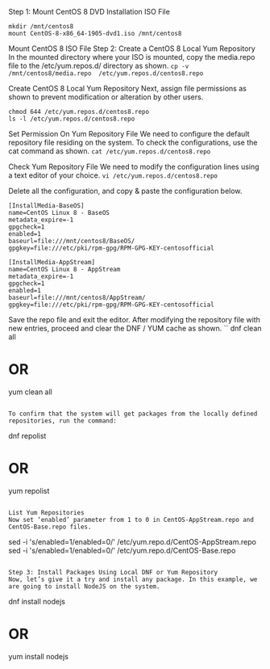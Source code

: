 Step 1: Mount CentOS 8 DVD Installation ISO File
```
mkdir /mnt/centos8
mount CentOS-8-x86_64-1905-dvd1.iso /mnt/centos8
```

Mount CentOS 8 ISO File
Step 2: Create a CentOS 8 Local Yum Repository
In the mounted directory where your ISO is mounted, copy the media.repo file to the /etc/yum.repos.d/ directory as shown.
```cp -v /mnt/centos8/media.repo  /etc/yum.repos.d/centos8.repo```

Create CentOS 8 Local Yum Repository
Next, assign file permissions as shown to prevent modification or alteration by other users.
```
chmod 644 /etc/yum.repos.d/centos8.repo
ls -l /etc/yum.repos.d/centos8.repo
```

Set Permission On Yum Repository File
We need to configure the default repository file residing on the system. To check the configurations, use the cat command as shown.
```cat /etc/yum.repos.d/centos8.repo```

Check Yum Repository File
We need to modify the configuration lines using a text editor of your choice.
```vi /etc/yum.repos.d/centos8.repo```

Delete all the configuration, and copy & paste the configuration below.
```
[InstallMedia-BaseOS]
name=CentOS Linux 8 - BaseOS
metadata_expire=-1
gpgcheck=1
enabled=1
baseurl=file:///mnt/centos8/BaseOS/
gpgkey=file:///etc/pki/rpm-gpg/RPM-GPG-KEY-centosofficial

[InstallMedia-AppStream]
name=CentOS Linux 8 - AppStream
metadata_expire=-1
gpgcheck=1
enabled=1
baseurl=file:///mnt/centos8/AppStream/
gpgkey=file:///etc/pki/rpm-gpg/RPM-GPG-KEY-centosofficial
```

Save the repo file and exit the editor.
After modifying the repository file with new entries, proceed and clear the DNF / YUM cache as shown.
``
dnf clean all
# OR
yum clean all
```

To confirm that the system will get packages from the locally defined repositories, run the command:
```
dnf repolist
# OR
yum repolist
```

List Yum Repositories
Now set ‘enabled’ parameter from 1 to 0 in CentOS-AppStream.repo and CentOS-Base.repo files.
```
sed -i 's/enabled=1/enabled=0/' /etc/yum.repo.d/CentOS-AppStream.repo
sed -i 's/enabled=1/enabled=0/' /etc/yum.repo.d/CentOS-Base.repo
```

Step 3: Install Packages Using Local DNF or Yum Repository
Now, let’s give it a try and install any package. In this example, we are going to install NodeJS on the system.
```
dnf install nodejs
# OR
yum install nodejs
```
